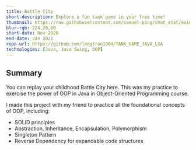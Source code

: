 ```yaml
---
title: Battle City
short-description: Explore a fun tank game in your free time!
thumbnail: https://raw.githubusercontent.com/samuel-ping/chat_stat/main/screenshots/chat_stat-header-color-cropped.png
blur-rgb: 224,20,60
start-date: Nov 2020
end-date: Jan 2021
repo-url: https://github.com/longtran1904/TANK_GAME_JAVA_LXA
technologies: [Java, Java Swing, OOP]
---
```


## Summary
You can replay your childhood Battle City here. This was my practice to exercise the power of OOP in Java in Object-Oriented Programming course.

I made this project with my friend to practice all the foundational concepts of OOP, including:
- SOLID principles
- Abstraction, Inheritance, Encapsulation, Polymorphism
- Singleton Pattern
- Reverse Dependency for expandable code structures
